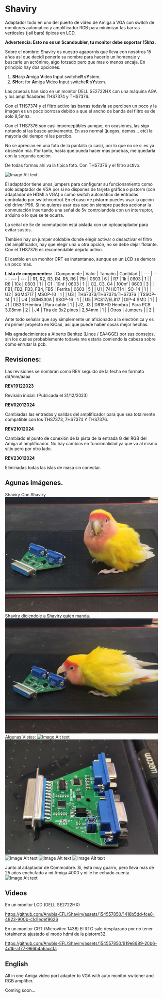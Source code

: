 # Shaviry
Adaptador todo en uno del puerto de vídeo de Amiga a VGA con switch de monitores automático y amplificador RGB para minimizar las barras verticales (jail bars) típicas en LCD.

****Advertencia: Esto no es un Scandoubler, tu monitor debe soportar 15khz.****

Sobre el nombre: Shaviry es nuestro agapornis que lleva con nosotros 15 años así que decidí ponerle su nombre para hacerle un homenaje y buscarle un acrónimo, algo forzado pero que mas o menos encaja.
En principio hay dos opciones:

  1) ****SH****arp ****A****miga ****V****ideo ****I****nput switche****R**** s****Y****stem.
  2) ****SH****ort for ****A****miga ****V****ideo ****I****nput switche****R**** s****Y****stem.

Las pruebas han sido en un monitor DELL SE2722HX con una máquina AGA y los amplificadores THS7374 y THS7376.

Con el THS7374 y el filtro activo las barras todavía se perciben un poco y la imagen es un poco borrosa debido a que el ancho de banda del filtro es de solo 9,5mhz.

Con el THS7376 son casi imperceptibles aunque, en ocasiones, las sigo notando si las busco activamente. En uso normal (juegos, demos... etc) la mayoría del tiempo ni las percibo.

No se aprecian en una foto de la pantalla (o casi), por lo que no se si es ya obsesión mía. Por tanto, hasta que pueda hacer mas pruebas, me quedaría con la segunda opción.

De todas formas ahí va la típica foto. Con THS7376 y el filtro activo.

![Image Alt text](/imagenes/Amiga_boot_con_Shaviry.jpg "Boot Screen")

El adaptador tiene unos jumpers para configurar su funcionamiento como solo adaptador de VGA por si no dispones de tarjeta gráfica o pistorm (con adaptador de HDMI a VGA)
o como switch automático de entradas controlado por switchcontrol. En el caso de pistorm puedes usar la opción del driver P96. Si no quieres usar esa opción siempre puedes 
accionar la conmutación insertando una señal de 5v controlandola con un interruptor, arduino o lo que se te ocurra.

La señal de 5v de conmutación está aislada con un optoacoplador para evitar sustos.

Tambien hay un jumper soldable donde elegir activar o desactivar el filtro del amplificador, hay que elegir una u otra opción, no se debe dejar flotante. Con el THS7376 es recomendable dejarlo activo.

El cambio en un monitor CRT es instantaneo, aunque en un LCD se demora un poco mas.

****Lista de componentes:****
 | Componente | Valor | Tamaño | Cantidad |
 | --- | --- | --- | --- |
 | R1, R2, R3, R4, R5, R6 | 75r | 0603 | 6 |
 | R7 | 1k | 0603 | 1 |
 | R8 | 10k | 0603 | 1 |
 | C1 | 10nf | 0603 | 1 |
 | C2, C3, C4 | 100nf | 0603 | 3 |
 | FB1, FB2, FB3, FB4, FB5 | Ferrita | 0603 | 5 |
 | U1 | 74HCT14 | SO-14 | 1 |
 | U2 | SGM4717 | MSOP-10 | 1 |
 | U3 | THS7373/THS7374/THS7376 | TSSOP-14 | 1 |
 | U4 | SGM330A | SSOP-16 | 1 |
 | U5 | PC817/EL817 | DIP-4 SMD | 1 |
 | J1 | DB23 Hembra | Para cable | 1 |
 | J2, J3 | DB15HD Hembra | Para PCB 3,08mm | 2 |
 | J4 | Tira de 3x2 pines | 2,54mm | 1 |
 | Otros | Jumpers | | 2 |
 
 


Ante todo señalar que soy simplemente un aficionado a la electrónica y es mi primer proyecto en KiCad, así que puede haber cosas mejor hechas.

Mis agradecimientos a Alberto Benitez (Lince / EA4GGE) por sus consejos, sin los cuales probablemente todavía me estaría comiendo la cabeza sobre como enrutar la pcb.
  
## Revisiones:

Las revisiones se nombran como REV seguido de la fecha en formato dd/mm/aaaa

  ****REV19122023****

Revisión inicial. (Publicada el 31/12/2023)

  
 ****REV02012024****

Cambiadas las entradas y salidas del amplificador para que sea totalmente compatible con los THS7373, 7HS7374 Y THS7376.

 ****REV21012024****
 
Cambiado el punto de conexión de la pista de la entrada G del RGB del Amiga al amplificador. No hay cambios en funcionalidad ya que va al mismo sítio pero por otro lado.

 ****REV23012024****

 Eliminadas todas las islas de masa sin conectar.

 
## Agunas imágenes.

Shaviry Con Shaviry
![Image Alt text](/imagenes/Shaviry_adapter_1.jpg "Shaviry con Shaviry")
Shaviry diciendole a Shaviry quien manda.
![Image Alt text](/imagenes/Shaviry_adapter_2.jpg "Shaviry discutiendo con Shaviry")
Algunas Vistas:
![Image Alt text](/imagenes/Shaviry_adapter_3.jpg "Vista 1")
![Image Alt text](/imagenes/Shaviry_adapter_4.jpg "Vista 2")
![Image Alt text](/imagenes/Shaviry_adapter_5.jpg "Vista 3")
![Image Alt text](/imagenes/Shaviry_adapter_6.jpg "Vista 4")
![Image Alt text](/imagenes/Shaviry_adapter_7.jpg "Vista 5")

Junto al adaptador de Commodore. Si, está muy guarro, pero lleva mas de 25 años enchufado a mi Amiga 4000 y ni le he echado cuenta.
![Image Alt text](/imagenes/Shaviry_adapter_8.jpg "Junto al adaptador de Commodore")

## Videos

En un monitor LCD (DELL SE2722HX)


https://github.com/Anubis-EFL/Shaviry/assets/154557850/1416b5dd-fce8-4823-900b-c1d1edef9626

En un monitor CRT (Microvitec 1438) El RTG sale desplazado por no tener totalmente ajustado el modo hdmi de la pistorm32.




https://github.com/Anubis-EFL/Shaviry/assets/154557850/919e8689-20b6-4c1b-af77-966b4a6acc1a



## English

All in one Amiga video port adapter to VGA with auto monitor switcher and RGB amplifier.

Coming soon...

